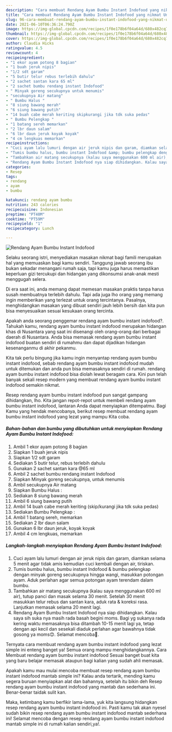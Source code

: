 ```yaml
---
description: "Cara membuat Rendang Ayam Bumbu Instant Indofood yang nikmat Untuk Jualan"
title: "Cara membuat Rendang Ayam Bumbu Instant Indofood yang nikmat Untuk Jualan"
slug: 96-cara-membuat-rendang-ayam-bumbu-instant-indofood-yang-nikmat-untuk-jualan
date: 2021-06-10T06:36:24.790Z
image: https://img-global.cpcdn.com/recipes/1f0e178b6f04a64d/680x482cq70/rendang-ayam-bumbu-instant-indofood-foto-resep-utama.jpg
thumbnail: https://img-global.cpcdn.com/recipes/1f0e178b6f04a64d/680x482cq70/rendang-ayam-bumbu-instant-indofood-foto-resep-utama.jpg
cover: https://img-global.cpcdn.com/recipes/1f0e178b6f04a64d/680x482cq70/rendang-ayam-bumbu-instant-indofood-foto-resep-utama.jpg
author: Claudia Hicks
ratingvalue: 4.5
reviewcount: 4
recipeingredient:
- "1 ekor ayam potong 8 bagian"
- "1 buah jeruk nipis"
- "1/2 sdt garam"
- "5 butir telur rebus terlebih dahulu"
- "2 sachet santan kara 65 ml"
- "2 sachet bumbu rendang instant Indofood"
- " Minyak goreng secukupnya untuk menumis"
- "secukupnya Air matang"
- " Bumbu Halus "
- "8 siung bawang merah"
- "6 siung bawang putih"
- "14 buah cabe merah keriting skipkurangi jika tdk suka pedas"
- " Bumbu Pelengkap "
- "1 batang sereh memarkan"
- "2 lbr daun salam"
- "6 lbr daun jeruk koyak koyak"
- "4 cm lengkuas memarkan"
recipeinstructions:
- "Cuci ayam lalu lumuri dengan air jeruk nipis dan garam, diamkan selama 5 menit agar tidak amis kemudian cuci kembali dengan air, tiriskan."
- "Tumis bumbu halus, bumbu instant Indofood &amp; bumbu pelengkap dengan minyak goreng secukupnya hingga wangi, masukkan potongan ayam. Aduk perlahan agar semua potongan ayam terendam dalam bumbu."
- "Tambahkan air matang secukupnya (kalau saya menggunakan 600 ml air), tutup panci dan masak selama 30 menit. Setelah 30 menit masukkan telur rebus dan santan kara, aduk rata &amp; koreksi rasa. Lanjutkan memasak selama 20 menit lagi."
- "Rendang Ayam Bumbu Instant Indofood nya siap dihidangkan. Kalau saya sih suka nya masih rada basah begini moms. Bagi yg sukanya rada kering waktu memasaknya bisa ditambah 10-15 menit lagi ya, tetap dengan api kecil dan sesekali diaduk perlahan agar bawahnya tidak gosong ya moms😊. Selamat mencoba🤗."
categories:
- Resep
tags:
- rendang
- ayam
- bumbu

katakunci: rendang ayam bumbu 
nutrition: 243 calories
recipecuisine: Indonesian
preptime: "PT40M"
cooktime: "PT59M"
recipeyield: "1"
recipecategory: Lunch

---
```



![Rendang Ayam Bumbu Instant Indofood](https://img-global.cpcdn.com/recipes/1f0e178b6f04a64d/680x482cq70/rendang-ayam-bumbu-instant-indofood-foto-resep-utama.jpg)

Selaku seorang istri, menyediakan masakan nikmat bagi famili merupakan hal yang memuaskan bagi kamu sendiri. Tanggung jawab seorang ibu bukan sekadar menangani rumah saja, tapi kamu juga harus memastikan keperluan gizi tercukupi dan hidangan yang dikonsumsi anak-anak mesti menggugah selera.

Di era  saat ini, anda memang dapat memesan masakan praktis tanpa harus susah membuatnya terlebih dahulu. Tapi ada juga lho orang yang memang ingin memberikan yang terlezat untuk orang tercintanya. Pasalnya, menghidangkan masakan yang dibuat sendiri jauh lebih bersih dan kita pun bisa menyesuaikan sesuai kesukaan orang tercinta. 



Apakah anda seorang penggemar rendang ayam bumbu instant indofood?. Tahukah kamu, rendang ayam bumbu instant indofood merupakan hidangan khas di Nusantara yang saat ini disenangi oleh orang-orang dari berbagai daerah di Nusantara. Anda bisa memasak rendang ayam bumbu instant indofood buatan sendiri di rumahmu dan dapat dijadikan hidangan kesenanganmu di akhir pekanmu.

Kita tak perlu bingung jika kamu ingin menyantap rendang ayam bumbu instant indofood, sebab rendang ayam bumbu instant indofood mudah untuk ditemukan dan anda pun bisa memasaknya sendiri di rumah. rendang ayam bumbu instant indofood bisa diolah lewat beragam cara. Kini pun telah banyak sekali resep modern yang membuat rendang ayam bumbu instant indofood semakin nikmat.

Resep rendang ayam bumbu instant indofood pun sangat gampang dihidangkan, lho. Kita jangan repot-repot untuk membeli rendang ayam bumbu instant indofood, lantaran Anda dapat menyiapkan ditempatmu. Bagi Kamu yang hendak mencobanya, berikut resep membuat rendang ayam bumbu instant indofood yang lezat yang mampu Kita coba.

<!--inarticleads1-->

##### Bahan-bahan dan bumbu yang dibutuhkan untuk menyiapkan Rendang Ayam Bumbu Instant Indofood:

1. Ambil 1 ekor ayam potong 8 bagian
1. Siapkan 1 buah jeruk nipis
1. Siapkan 1/2 sdt garam
1. Sediakan 5 butir telur, rebus terlebih dahulu
1. Gunakan 2 sachet santan kara @65 ml
1. Ambil 2 sachet bumbu rendang instant Indofood
1. Siapkan  Minyak goreng secukupnya, untuk menumis
1. Ambil secukupnya Air matang
1. Siapkan  Bumbu Halus :
1. Sediakan 8 siung bawang merah
1. Ambil 6 siung bawang putih
1. Ambil 14 buah cabe merah keriting (skip/kurangi jika tdk suka pedas)
1. Sediakan  Bumbu Pelengkap :
1. Ambil 1 batang sereh, memarkan
1. Sediakan 2 lbr daun salam
1. Gunakan 6 lbr daun jeruk, koyak koyak
1. Ambil 4 cm lengkuas, memarkan




<!--inarticleads2-->

##### Langkah-langkah menyiapkan Rendang Ayam Bumbu Instant Indofood:

1. Cuci ayam lalu lumuri dengan air jeruk nipis dan garam, diamkan selama 5 menit agar tidak amis kemudian cuci kembali dengan air, tiriskan.
1. Tumis bumbu halus, bumbu instant Indofood &amp; bumbu pelengkap dengan minyak goreng secukupnya hingga wangi, masukkan potongan ayam. Aduk perlahan agar semua potongan ayam terendam dalam bumbu.
1. Tambahkan air matang secukupnya (kalau saya menggunakan 600 ml air), tutup panci dan masak selama 30 menit. Setelah 30 menit masukkan telur rebus dan santan kara, aduk rata &amp; koreksi rasa. Lanjutkan memasak selama 20 menit lagi.
1. Rendang Ayam Bumbu Instant Indofood nya siap dihidangkan. Kalau saya sih suka nya masih rada basah begini moms. Bagi yg sukanya rada kering waktu memasaknya bisa ditambah 10-15 menit lagi ya, tetap dengan api kecil dan sesekali diaduk perlahan agar bawahnya tidak gosong ya moms😊. Selamat mencoba🤗.




Ternyata cara membuat rendang ayam bumbu instant indofood yang lezat simple ini enteng banget ya! Semua orang mampu menghidangkannya. Cara Membuat rendang ayam bumbu instant indofood Sesuai banget buat kita yang baru belajar memasak ataupun bagi kalian yang sudah ahli memasak.

Apakah kamu mau mulai mencoba membuat resep rendang ayam bumbu instant indofood mantab simple ini? Kalau anda tertarik, mending kamu segera buruan menyiapkan alat dan bahannya, setelah itu bikin deh Resep rendang ayam bumbu instant indofood yang mantab dan sederhana ini. Benar-benar taidak sulit kan. 

Maka, ketimbang kamu berfikir lama-lama, yuk kita langsung hidangkan resep rendang ayam bumbu instant indofood ini. Pasti kamu tak akan nyesel sudah bikin resep rendang ayam bumbu instant indofood mantab sederhana ini! Selamat mencoba dengan resep rendang ayam bumbu instant indofood mantab simple ini di rumah kalian sendiri,ya!.


